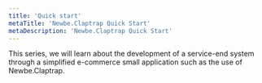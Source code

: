 ```yaml
---
title: 'Quick start'
metaTitle: 'Newbe.Claptrap Quick Start'
metaDescription: 'Newbe.Claptrap Quick Start'
---
```


This series, we will learn about the development of a service-end system through a simplified e-commerce small application such as the use of Newbe.Claptrap.